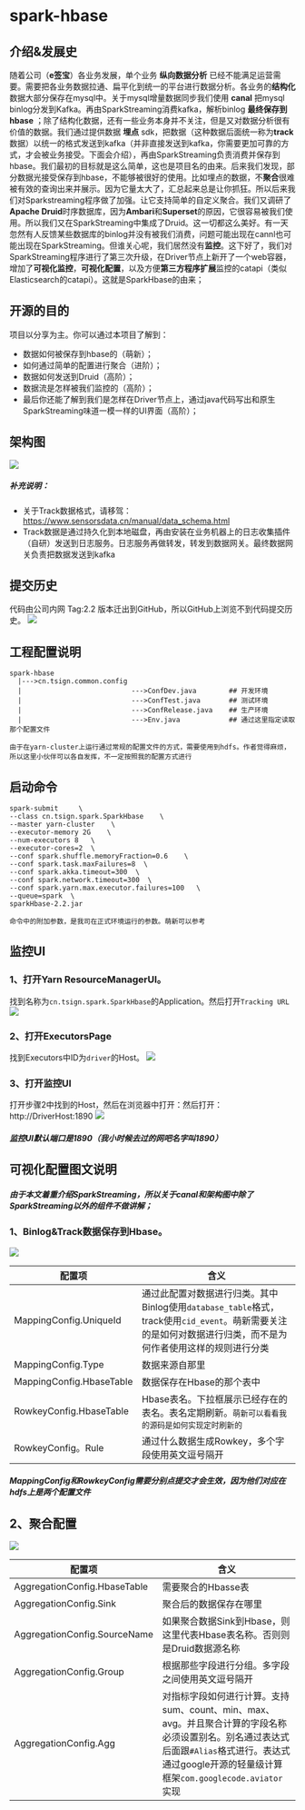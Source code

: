 # spark-hbase
## 介绍&发展史
随着公司（**e签宝**）各业务发展，单个业务 **纵向数据分析** 已经不能满足运营需要。需要把各业务数据拉通、扁平化到统一的平台进行数据分析。各业务的**结构化**数据大部分保存在mysql中。关于mysql增量数据同步我们使用 **canal** 把mysql binlog分发到Kafka。再由SparkStreaming消费kafka，解析binlog **最终保存到hbase** ；除了结构化数据，还有一些业务本身并不关注，但是又对数据分析很有价值的数据。我们通过提供数据 **埋点** sdk，把数据（这种数据后面统一称为**track**数据）以统一的格式发送到kafka（并非直接发送到kafka，你需要更加可靠的方式，才会被业务接受。下面会介绍），再由SparkStreaming负责消费并保存到hbase。我们最初的目标就是这么简单，这也是项目名的由来。后来我们发现，部分数据光接受保存到hbase，不能够被很好的使用。比如埋点的数据，不**聚合**很难被有效的查询出来并展示。因为它量太大了，汇总起来总是让你抓狂。所以后来我们对Sparkstreaming程序做了加强。让它支持简单的自定义聚合。我们又调研了**Apache Druid**时序数据库，因为**Ambari**和**Superset**的原因，它很容易被我们使用。所以我们又在SparkStreaming中集成了Druid。这一切都这么美好。有一天忽然有人反馈某些数据库的binlog并没有被我们消费，问题可能出现在cannl也可能出现在SparkStreaming。但谁关心呢，我们居然没有**监控**。这下好了，我们对SparkStreaming程序进行了第三次升级，在Driver节点上新开了一个web容器，增加了**可视化监控**，**可视化配置**，以及方便**第三方程序扩展**监控的catapi（类似Elasticsearch的catapi）。这就是SparkHbase的由来；

## 开源的目的
项目以分享为主。你可以通过本项目了解到：
- 数据如何被保存到hbase的（萌新）；
- 如何通过简单的配置进行聚合（进阶）；
- 数据如何发送到Druid（高阶）；
- 数据流是怎样被我们监控的（高阶）；
- 最后你还能了解到我们是怎样在Driver节点上，通过java代码写出和原生SparkStreaming味道一模一样的UI界面（高阶）；

## 架构图
![](https://github.com/914245697/spark-hbase/blob/master/IMAGE/framework.png)

##### 补充说明：
- 关于Track数据格式，请移驾： https://www.sensorsdata.cn/manual/data_schema.html
- Track数据是通过持久化到本地磁盘，再由安装在业务机器上的日志收集插件（自研）发送到日志服务。日志服务再做转发，转发到数据网关。最终数据网关负责把数据发送到kafka

## 提交历史
代码由公司内网 Tag:2.2 版本迁出到GitHub，所以GitHub上浏览不到代码提交历史。
![](https://github.com/914245697/spark-hbase/blob/master/IMAGE/commitHistory.png)

## 工程配置说明
```
spark-hbase
  |--->cn.tsign.common.config
  |                           --->ConfDev.java        ## 开发环境
  |                           --->ConfTest.java       ## 测试环境
  |                           --->ConfRelease.java    ## 生产环境
  |                           --->Env.java            ## 通过这里指定读取那个配置文件

```
`由于在yarn-cluster上运行通过常规的配置文件的方式，需要使用到hdfs。作者觉得麻烦，所以这里小伙伴可以各自发挥，不一定按照我的配置方式进行`

## 启动命令
```
spark-submit     \
--class cn.tsign.spark.SparkHbase    \
--master yarn-cluster    \
--executor-memory 2G    \
--num-executors 8   \
--executor-cores=2  \
--conf spark.shuffle.memoryFraction=0.6    \
--conf spark.task.maxFailures=8  \
--conf spark.akka.timeout=300  \
--conf spark.network.timeout=300  \
--conf spark.yarn.max.executor.failures=100   \
--queue=spark  \
sparkHbase-2.2.jar
```
`命令中的附加参数，是我司在正式环境运行的参数。萌新可以参考`

## 监控UI
### 1、打开Yarn ResourceManagerUI。
找到名称为`cn.tsign.spark.SparkHbase`的Application。然后打开`Tracking URL`
![](https://github.com/914245697/spark-hbase/blob/master/IMAGE/resourceMagager.png)

### 2、打开ExecutorsPage
找到Executors中ID为`driver`的Host。
![](https://github.com/914245697/spark-hbase/blob/master/IMAGE/ExecutorsPage.png)

### 3、打开监控UI
打开步骤2中找到的Host，然后在浏览器中打开：然后打开： http://DriverHost:1890
![](https://github.com/914245697/spark-hbase/blob/master/IMAGE/Config.png)

##### 监控UI默认端口是1890（我小时候去过的网吧名字叫1890）


## 可视化配置图文说明
##### 由于本文着重介绍SparkStreaming，所以关于canal和架构图中除了SparkStreaming以外的组件不做讲解；
### 1、Binlog&Track数据保存到Hbase。
![](https://github.com/914245697/spark-hbase/blob/master/IMAGE/MappingConfig.png)

|配置项|含义|
|-----|-----|
| MappingConfig.UniqueId | 通过此配置对数据进行归类。其中Binlog使用`database_table`格式，track使用`cid_event`。萌新需要关注的是如何对数据进行归类，而不是为何作者使用这样的规则进行分类 |
| MappingConfig.Type | 数据来源自那里 |
| MappingConfig.HbaseTable | 数据保存在Hbase的那个表中 |
| RowkeyConfig.HbaseTable | Hbase表名。下拉框展示已经存在的表名。表名定期刷新。`萌新可以看看我的源码是如何实现定时刷新的` |
| RowkeyConfig。Rule | 通过什么数据生成Rowkey，多个字段使用英文逗号隔开 |

##### MappingConfig和RowkeyConfig需要分别点提交才会生效，因为他们对应在hdfs上是两个配置文件

## 2、聚合配置
![](https://github.com/914245697/spark-hbase/blob/master/IMAGE/AggConfig.png)

|配置项|含义|
|-----|-----|
| AggregationConfig.HbaseTable | 需要聚合的Hbasse表 |
| AggregationConfig.Sink | 聚合后的数据保存在哪里 |
| AggregationConfig.SourceName | 如果聚合数据Sink到Hbase，则这里代表Hbase表名称。否则则是Druid数据源名称 |
| AggregationConfig.Group | 根据那些字段进行分组。多字段之间使用英文逗号隔开 |
| AggregationConfig.Agg | 对指标字段如何进行计算。支持sum、count、min、max、avg。并且聚合计算的字段名称必须设置别名。别名通过表达式后面跟`#Alias`格式进行。表达式通过google开源的轻量级计算框架`com.googlecode.aviator`实现|



